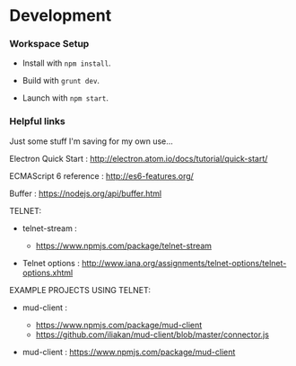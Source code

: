 
# Development


### Workspace Setup

* Install with `npm install`.

* Build with `grunt dev`.

* Launch with `npm start`.



### Helpful links

Just some stuff I'm saving for my own use...

Electron Quick Start : http://electron.atom.io/docs/tutorial/quick-start/

ECMAScript 6 reference : http://es6-features.org/

Buffer : https://nodejs.org/api/buffer.html



TELNET: 
 
 * telnet-stream : 
    * https://www.npmjs.com/package/telnet-stream

 * Telnet options : http://www.iana.org/assignments/telnet-options/telnet-options.xhtml


EXAMPLE PROJECTS USING TELNET:

* mud-client : 
    * https://www.npmjs.com/package/mud-client
    * https://github.com/iliakan/mud-client/blob/master/connector.js

* mud-client : https://www.npmjs.com/package/mud-client
